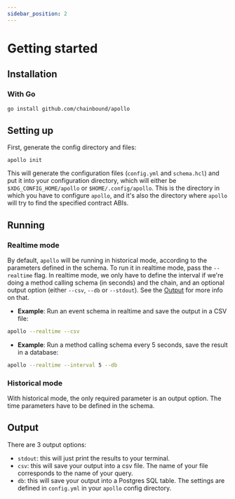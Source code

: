 ```yaml
---
sidebar_position: 2
---
```

# Getting started
## Installation
### With Go
```bash
go install github.com/chainbound/apollo
```

## Setting up
First, generate the config directory and files:
```
apollo init
```
This will generate the configuration files (`config.yml` and `schema.hcl`) and put it into your configuration
directory, which will either be `$XDG_CONFIG_HOME/apollo` or `$HOME/.config/apollo`. This is the directory
in which you have to configure `apollo`, and it's also the directory where `apollo` will try to find the specified
contract ABIs.

## Running
### Realtime mode
By default, `apollo` will be running in historical mode, according to the parameters defined in the schema.
To run it in realtime mode, pass the `--realtime` flag.
In realtime mode, we only have to define the interval if we're doing a method calling schema (in seconds) and the chain, 
and an optional output option (either `--csv`, `--db` or `--stdout`). See the [Output](##Output) for more info on that.
* **Example**: Run an event schema in realtime and save the output in a CSV file:
```bash
apollo --realtime --csv
```
* **Example**: Run a method calling schema every 5 seconds, save the result in a database:
```bash
apollo --realtime --interval 5 --db
```
### Historical mode
With historical mode, the only required parameter is an output option. The 
time parameters have to be defined in the schema.

## Output
There are 3 output options:
* `stdout`: this will just print the results to your terminal.
* `csv`: this will save your output into a csv file. The name of your file corresponds to the name of your query. 
* `db`: this will save your output into a Postgres SQL table. The settings are defined in `config.yml` in your `apollo`
config directory.
